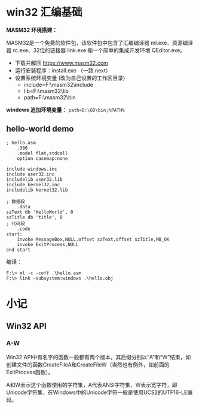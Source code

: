 # win32 汇编基础


**MASM32 环境搭建：**

MASM32是一个免费的软件包，该软件包中包含了汇编编译器 ml.exe、资源编译器 rc.exe、32位的链接器 link.exe 和一个简单的集成开发环境 QEditor.exe。

- 下载并解压 https://www.masm32.com
- 运行安装程序：install.exe （一路 next）
- 设置系统环境变量 (改为自己设置的工作区目录)
    - include=F:\masm32\include
    - lib=F:\masm32\lib
    - path=F:\masm32\bin

**windows 追加环境变量：**
`path=D:\GO\bin;%PATH%`


## hello-world demo

```masm
; hello.asm
    .386
    .model flat,stdcall
    option casemap:none

include windows.inc
include user32.inc
includelib user32.lib
include kernel32.inc
includelib kernel32.lib

; 数据段
    .data
szText db 'HelloWorld', 0
szTitle db 'title', 0
; 代码段
    .code
start:
    invoke MessageBox,NULL,offset szText,offset szTitle,MB_OK
    invoke ExitProcess,NULL
end start
```
编译：
```
F:\> ml -c -coff .\hello.asm
F:\> link -subsystem:windows .\hello.obj
```

# 小记

## Win32 API

### A-W

Win32 API中有名字的函数一般都有两个版本，其后缀分别以“A”和“W”结束，如创建文件的函数CreateFileA和CreateFileW（当然也有例外，如前面的ExitProcess函数）。

A和W表示这个函数使用的字符集，A代表ANSI字符集，W表示宽字符，即Unicode字符集，在Windows中的Unicode字符一般是使用UCS2的UTF16-LE编码。
